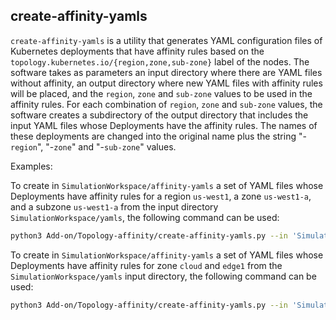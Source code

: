 ## create-affinity-yamls

`create-affinity-yamls` is a utility that generates YAML configuration files of Kubernetes deployments that have affinity rules based on the `topology.kubernetes.io/{region,zone,sub-zone}` label of the nodes. 
The software takes as parameters an input directory where there are YAML files without affinity, an output directory where new YAML files with affinity rules will be placed, and the `region`, `zone` and `sub-zone` values to be used in the affinity rules. 
For each combination of `region`, `zone` and `sub-zone` values, the software creates a subdirectory of the output directory that includes the input YAML files whose Deployments have the affinity rules. The names of these deployments are changed into the original name plus the string "-`region`", "-`zone`" and "-`sub-zone`" values.

Examples:

To create in `SimulationWorkspace/affinity-yamls` a set of YAML files whose Deployments have affinity rules for a region `us-west1`, a zone `us-west1-a`, and a subzone `us-west1-a` from the input directory `SimulationWorkspace/yamls`, the following command can be used:

```zsh
python3 Add-on/Topology-affinity/create-affinity-yamls.py --in 'SimulationWorkspace/yamls' --out 'SimulationWorkspace/affinity-yamls' --region 'us-west1' --zone 'us-west1-a'  --subzone 'us-west1-a-a'
```

To create in `SimulationWorkspace/affinity-yamls` a set of YAML files whose Deployments have affinity rules for zone `cloud` and `edge1` from the `SimulationWorkspace/yamls` input directory, the following command can be used:

```zsh
python3 Add-on/Topology-affinity/create-affinity-yamls.py --in 'SimulationWorkspace/yamls' --out 'SimulationWorkspace/affinity-yamls' --zone cloud,edge1
```

